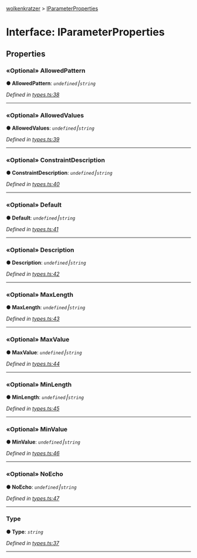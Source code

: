 [wolkenkratzer](../README.md) > [IParameterProperties](../interfaces/iparameterproperties.md)



# Interface: IParameterProperties


## Properties
<a id="allowedpattern"></a>

### «Optional» AllowedPattern

**●  AllowedPattern**:  *`undefined`⎮`string`* 

*Defined in [types.ts:38](https://github.com/arminhammer/wolkenkratzer/blob/ec8acae/src/types.ts#L38)*





___

<a id="allowedvalues"></a>

### «Optional» AllowedValues

**●  AllowedValues**:  *`undefined`⎮`string`* 

*Defined in [types.ts:39](https://github.com/arminhammer/wolkenkratzer/blob/ec8acae/src/types.ts#L39)*





___

<a id="constraintdescription"></a>

### «Optional» ConstraintDescription

**●  ConstraintDescription**:  *`undefined`⎮`string`* 

*Defined in [types.ts:40](https://github.com/arminhammer/wolkenkratzer/blob/ec8acae/src/types.ts#L40)*





___

<a id="default"></a>

### «Optional» Default

**●  Default**:  *`undefined`⎮`string`* 

*Defined in [types.ts:41](https://github.com/arminhammer/wolkenkratzer/blob/ec8acae/src/types.ts#L41)*





___

<a id="description"></a>

### «Optional» Description

**●  Description**:  *`undefined`⎮`string`* 

*Defined in [types.ts:42](https://github.com/arminhammer/wolkenkratzer/blob/ec8acae/src/types.ts#L42)*





___

<a id="maxlength"></a>

### «Optional» MaxLength

**●  MaxLength**:  *`undefined`⎮`string`* 

*Defined in [types.ts:43](https://github.com/arminhammer/wolkenkratzer/blob/ec8acae/src/types.ts#L43)*





___

<a id="maxvalue"></a>

### «Optional» MaxValue

**●  MaxValue**:  *`undefined`⎮`string`* 

*Defined in [types.ts:44](https://github.com/arminhammer/wolkenkratzer/blob/ec8acae/src/types.ts#L44)*





___

<a id="minlength"></a>

### «Optional» MinLength

**●  MinLength**:  *`undefined`⎮`string`* 

*Defined in [types.ts:45](https://github.com/arminhammer/wolkenkratzer/blob/ec8acae/src/types.ts#L45)*





___

<a id="minvalue"></a>

### «Optional» MinValue

**●  MinValue**:  *`undefined`⎮`string`* 

*Defined in [types.ts:46](https://github.com/arminhammer/wolkenkratzer/blob/ec8acae/src/types.ts#L46)*





___

<a id="noecho"></a>

### «Optional» NoEcho

**●  NoEcho**:  *`undefined`⎮`string`* 

*Defined in [types.ts:47](https://github.com/arminhammer/wolkenkratzer/blob/ec8acae/src/types.ts#L47)*





___

<a id="type"></a>

###  Type

**●  Type**:  *`string`* 

*Defined in [types.ts:37](https://github.com/arminhammer/wolkenkratzer/blob/ec8acae/src/types.ts#L37)*





___


